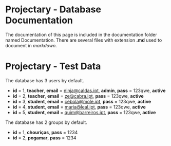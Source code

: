 Projectary - Database Documentation
===================

The documentation of this page is included in the documentation folder named Documentation. 
There are several files with extension **.md** used to document in *markdown*.


Projectary - Test Data
===================

The database has 3 users by default.

 - **id** = 1, **teacher**, **email** = ninja@caldas.ipt, **admin**, **pass** = 123qwe, **active**
 - **id** = 2, **teacher**, **email** = ze@cabra.ipt, **pass** = 123qwe, **active**
 - **id** = 3, **student**, **email** = cebola@mole.ipt, **pass** = 123qwe, **active**
 - **id** = 4, **student**, **email** = maria@leal.ipt, **pass** = 123qwe, **active**
 - **id** = 5, **student**, **email** = quim@barreiros.ipt, **pass** = 123qwe, **active**

The database has 2 groups by default.

 - **id** = 1, **chouriças**, **pass** = 1234
 - **id** = 2, **pogamar**, **pass** = 1234
